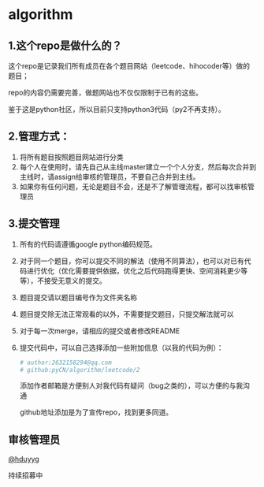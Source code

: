 # algorithm
## 1.这个repo是做什么的？

这个repo是记录我们所有成员在各个题目网站（leetcode、hihocoder等）做的题目；

repo的内容仍需要完善，做题网站也不仅仅限制于已有的这些。

鉴于这是python社区，所以目前只支持python3代码（py2不再支持）。

## 2.管理方式：

1. 将所有题目按照题目网站进行分类
2. 每个人在使用时，请先自己从主线master建立一个个人分支，然后每次合并到主线时，请assign给审核的管理员，不要自己合并到主线。
3. 如果你有任何问题，无论是题目不会，还是不了解管理流程，都可以找审核管理员

## 3.提交管理

1. 所有的代码请遵循google python编码规范。

2. 对于同一个题目，你可以提交不同的解法（使用不同算法），也可以对已有代码进行优化（优化需要提供依据，优化之后代码跑得更快、空间消耗更少等等），不接受无意义的提交。

3. 题目提交请以题目编号作为文件夹名称

4. 题目提交除无法正常观看的以外，不需要提交题目，只提交解法就可以

5. 对于每一次merge，请相应的提交或者修改README

6. 提交代码中，可以自己选择添加一些附加信息（以我的代码为例）：

   ~~~ py
   # author:2632158294@qq.com
   # github:pyCN/algorithm/leetcode/2
   ~~~

   添加作者邮箱是方便别人对我代码有疑问（bug之类的），可以方便的与我沟通

   github地址添加是为了宣传repo，找到更多同道。

## 审核管理员

<a href="https://github.com/hduyyg">@hduyyg</a>

持续招募中

